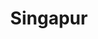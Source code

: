 ---
title: Singapur
date: 
draft: false

# descripcion
description : Tiritas con bolitas

materials: Plata 925

color: Plateado

dimensions: 5,5cm

code: 01-01-0015

type: "Aros"

categories: []

price: $3.240,00

price_eftvo: $2.750,00

# Images
# first image will be shown in the product page
images:
  # - image: "images/path_to_image"
  # La ubicacion de las imagenes es imagenes/Aros/Aros.Colgantes/01-01-0015-singapur
  - image: "./images/aros/colgantes/01-01-0015-tiritas-con-bolitas_a.JPG"
  - image: "./images/aros/colgantes/01-01-0015-tiritas-con-bolitas_b.JPG"
---